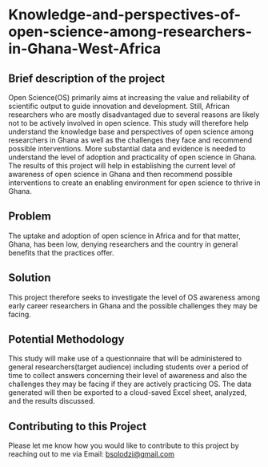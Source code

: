# Knowledge-and-perspectives-of-open-science-among-researchers-in-Ghana-West-Africa

## Brief description of the project
Open Science(OS) primarily aims at increasing the value and reliability of scientific output to guide innovation and development. Still, African researchers who are mostly disadvantaged due to several reasons are likely not to be actively involved in open science. This study  will therefore help understand the knowledge base and perspectives of open science among researchers in Ghana as well as the challenges they face and recommend possible interventions. More substantial data and evidence is needed to understand the level of adoption and practicality of open science in Ghana. The results of this project will help in establishing the current level of awareness of open science in Ghana and then recommend possible interventions to create an enabling environment for open science to thrive in Ghana. 

## Problem
The uptake and adoption of open science in Africa and for that matter, Ghana, has been low, denying researchers and the country in general benefits that the practices offer.

## Solution
This project therefore seeks to investigate the level of OS awareness among early career researchers in Ghana and the possible challenges they may  be facing.
 
## Potential Methodology
This study will make use of a questionnaire that will be administered to general researchers(target audience) including students over a period of time to collect answers concerning their level of awareness and also the challenges they may be facing if they are actively practicing OS. The data generated will then be exported to a cloud-saved Excel sheet, analyzed, and the results discussed.

## Contributing to this Project
Please let me know how you would like to contribute to this project by reaching out to me via Email: bsolodzi@gmail.com 
